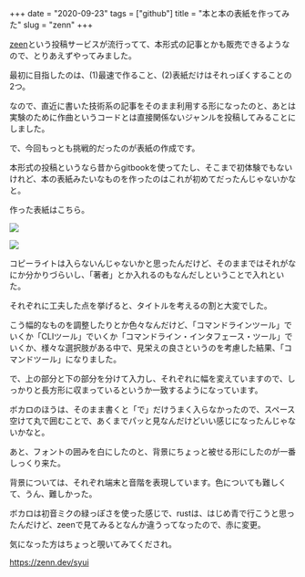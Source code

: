 +++
date = "2020-09-23"
tags = ["github"]
title = "本と本の表紙を作ってみた"
slug = "zenn"
+++

[zeen](https://zenn.dev/)という投稿サービスが流行ってて、本形式の記事とかも販売できるようなので、とりあえずやってみました。

最初に目指したのは、(1)最速で作ること、(2)表紙だけはそれっぽくすることの2つ。

なので、直近に書いた技術系の記事をそのまま利用する形になったのと、あとは実験のために作曲というコードとは直接関係ないジャンルを投稿してみることにしました。

で、今回もっとも挑戦的だったのが表紙の作成です。

本形式の投稿というなら昔からgitbookを使ってたし、そこまで初体験でもないけれど、本の表紙みたいなものを作ったのはこれが初めてだったんじゃないかなと。

作った表紙はこちら。

![](https://github.com/syui/zenn/raw/master/books/first-command-line/cover.png)

![](https://github.com/syui/zenn/raw/master/books/first-vocaloid-music/cover.png)

コピーライトは入らないんじゃないかと思ったんだけど、そのままではそれがなにか分かりづらいし、「著者」とか入れるのもなんだしということで入れといた。

それぞれに工夫した点を挙げると、タイトルを考えるの割と大変でした。

こう幅的なものを調整したりとか色々なんだけど、「コマンドラインツール」でいくか「CLIツール」でいくか「コマンドライン・インタフェース・ツール」でいくか、様々な選択肢がある中で、見栄えの良さというのを考慮した結果、「コマンドツール」になりました。

で、上の部分と下の部分を分けて入力し、それぞれに幅を変えていますので、しっかりと長方形に収まっているというか一致するようになっています。

ボカロのほうは、そのまま書くと「で」だけうまく入らなかったので、スペース空けて丸で囲むことで、あくまでパッと見なんだけどいい感じになったんじゃないかなと。

あと、フォントの囲みを白にしたのと、背景にちょっと被せる形にしたのが一番しっくり来た。

背景については、それぞれ端末と音階を表現しています。色についても難しくて、うん、難しかった。

ボカロは初音ミクの緑っぽさを使った感じで、rustは、はじめ青で行こうと思ったんだけど、zeenで見てみるとなんか違うってなったので、赤に変更。

気になった方はちょっと覗いてみてくだされ。

https://zenn.dev/syui

